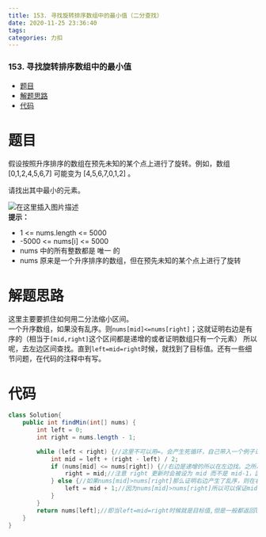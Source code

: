 ```yaml
---
title: 153. 寻找旋转排序数组中的最小值（二分查找）
date: 2020-11-25 23:36:40
tags: 
categories: 力扣
---
```


<!--more-->

### 153\. 寻找旋转排序数组中的最小值

- [题目](#_2)
- [解题思路](#_15)
- [代码](#_18)

# 题目

假设按照升序排序的数组在预先未知的某个点上进行了旋转。例如，数组 \[0,1,2,4,5,6,7\] 可能变为 \[4,5,6,7,0,1,2\] 。

请找出其中最小的元素。

![在这里插入图片描述](https://img-blog.csdnimg.cn/20201125233150468.png?x-oss-process=image/watermark,type_ZmFuZ3poZW5naGVpdGk,shadow_10,text_aHR0cHM6Ly9ibG9nLmNzZG4ubmV0L3FxXzIxMDQwNTU5,size_16,color_FFFFFF,t_70#pic_center)  
**提示：**

- 1 \<= nums.length \<= 5000
- \-5000 \<= nums\[i\] \<= 5000
- nums 中的所有整数都是 唯一 的
- nums 原来是一个升序排序的数组，但在预先未知的某个点上进行了旋转

# 解题思路

这里主要要抓住如何用二分法缩小区间。  
一个升序数组，如果没有乱序。则`nums[mid]<=nums[right]`；这就证明右边是有序的（相当于`[mid,right]`这个区间都是递增的或者证明数组只有一个元素） 所以呢，去左边区间查找。直到`left=mid=right`时候，就找到了目标值。还有一些细节问题，在代码的注释中有写。

# 代码

```java
class Solution{
    public int findMin(int[] nums) {
        int left = 0;
        int right = nums.length - 1;

        while (left < right) {//这里不可以用=。会产生死循环，自己带入一个例子试一试，比如[3, 1, 2]
            int mid = left + (right - left) / 2;
            if (nums[mid] <= nums[right]) {//右边是递增的所以在左边找。之所以有等号，那是因为考虑到只有一个元素的情况，mid==right
                right = mid;//注意 right 更新时会被设为 mid 而不是 mid-1，因为 mid 无法被排除，比如[3,1,2]。
            } else {//如果nums[mid]>nums[right]那么证明右边产生了乱序，则在右边查找
                left = mid + 1;//因为nums[mid]>nums[right]所以可以保证mid不是最小值，故而left=mid+1;
            }
        }
        return nums[left];//即当left=mid=right时候就是目标值,但是一般都返回left
    }
}
```